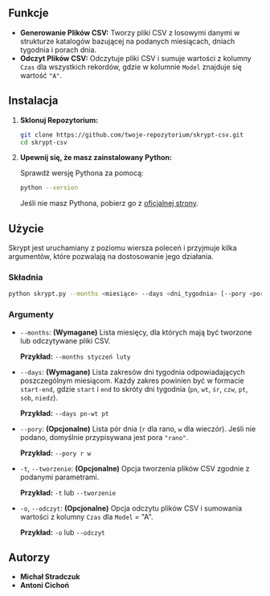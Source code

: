 ## Funkcje

- **Generowanie Plików CSV:** Tworzy pliki CSV z losowymi danymi w strukturze katalogów bazującej na podanych miesiącach, dniach tygodnia i porach dnia.
- **Odczyt Plików CSV:** Odczytuje pliki CSV i sumuje wartości z kolumny `Czas` dla wszystkich rekordów, gdzie w kolumnie `Model` znajduje się wartość `"A"`.


## Instalacja

1. **Sklonuj Repozytorium:**

   ```bash
   git clone https://github.com/twoje-repozytorium/skrypt-csv.git
   cd skrypt-csv
   ```

2. **Upewnij się, że masz zainstalowany Python:**

   Sprawdź wersję Pythona za pomocą:

   ```bash
   python --version
   ```

   Jeśli nie masz Pythona, pobierz go z [oficjalnej strony](https://www.python.org/downloads/).

## Użycie

Skrypt jest uruchamiany z poziomu wiersza poleceń i przyjmuje kilka argumentów, które pozwalają na dostosowanie jego działania.

### Składnia

```bash
python skrypt.py --months <miesiące> --days <dni_tygodnia> [--pory <pory_dnia>] [-t | -o]
```

### Argumenty

- `--months`: **(Wymagane)** Lista miesięcy, dla których mają być tworzone lub odczytywane pliki CSV.

  **Przykład:** `--months styczeń luty`

- `--days`: **(Wymagane)** Lista zakresów dni tygodnia odpowiadających poszczególnym miesiącom. Każdy zakres powinien być w formacie `start-end`, gdzie `start` i `end` to skróty dni tygodnia (`pn`, `wt`, `śr`, `czw`, `pt`, `sob`, `niedz`).

  **Przykład:** `--days pn-wt pt`

- `--pory`: **(Opcjonalne)** Lista pór dnia (`r` dla rano, `w` dla wieczór). Jeśli nie podano, domyślnie przypisywana jest pora `"rano"`.

  **Przykład:** `--pory r w`

- `-t`, `--tworzenie`: **(Opcjonalne)** Opcja tworzenia plików CSV zgodnie z podanymi parametrami.

  **Przykład:** `-t` lub `--tworzenie`

- `-o`, `--odczyt`: **(Opcjonalne)** Opcja odczytu plików CSV i sumowania wartości z kolumny `Czas` dla `Model` = "A".

  **Przykład:** `-o` lub `--odczyt`


## Autorzy

- **Michał Stradczuk**
- **Antoni Cichoń**


